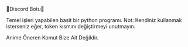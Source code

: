 🤖Discord Botu🤖

Temel işleri yapabilen basit bir python programı.
Not: Kendiniz kullanmak isterseniz eğer, token kısmını değiştirmeyi unutmayın.


Anime Öneren Komut Bize Ait Değildir.
